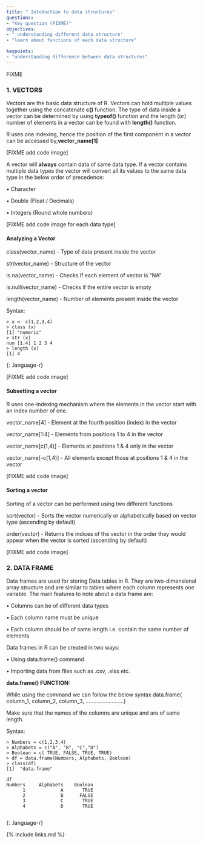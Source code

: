 ```yaml
---
title: " Intoduction to data structures"
questions:
- "Key question (FIXME)"
objectives:
- " understanding different data structure"
- "learn about functions of each data structure"

keypoints:
- "understanding difference between data structures"
---
```

FIXME

### **1. VECTORS**
Vectors are the basic data structure of R. Vectors can hold multiple values together using the concatenate **c()** function. 
The type of data inside a vector can be determined by using **typeof()** function and the length (or)
number of elements in a vector can be found with **length()** function. 

R uses one indexing, hence the position of the first component in a vector can be accessed by,**vector_name[1]**

[FIXME add code image]

A vector will **always** contain data of same data type. If a vector contains multiple data types 
the vector will convert all its values to the same data type in the below order of precedence: 

• Character 

• Double (Float / Decimals) 

• Integers (Round whole numbers)

[FIXME add code image for each data type]

#### **Analyzing a Vector**

class(vector_name) - Type of data present inside the vector 

str(vector_name) - Structure of the vector 

is.na(vector_name) - Checks if each element of vector is “NA” 

is.null(vector_name) - Checks if the entire vector is empty 

length(vector_name) - Number of elements present inside the vector

Syntax:

~~~
> x <- c(1,2,3,4)
> class (x)
[1] "numeric"
> str (x)
num [1:4] 1 2 3 4 
> length (x)
[1] 4

~~~
{: .language-r}

[FIXME add code image]

####  **Subsetting a vector**

R uses one-indexing mechanism where the elements in the vector start with an index number of one.

vector_name[4] - Element at the fourth position (index) in the vector

vector_name[1:4] - Elements from positions 1 to 4 in the vector

vector_name[c(1,4)] - Elements at positions 1 & 4 only in the vector

vector_name[-c(1,4)] - All elements except those at positions 1 & 4 in the vector

[FIXME add code image]

#### **Sorting a vector**

Sorting of a vector can be performed using two different functions

sort(vector) - Sorts the vector numerically or alphabetically based on vector type 
              (ascending by default)

order(vector) - Returns the indices of the vector in the order they would appear when 
                the vector is sorted (ascending by default)
                
[FIXME add code image]


### **2. DATA FRAME** 

Data frames are used for storing Data tables in R. They are two-dimensional array structure and
are similar to tables where each column represents one variable. The main features to note about 
a data frame are: 

• Columns can be of different data types

• Each column name must be unique 

• Each column should be of same length i.e. contain the same number of elements

Data frames in R can be created in two ways: 

• Using data.frame() command 

• Importing data from files such as .csv, .xlsx etc.

**data.frame() FUNCTION:**

While using the command we can follow the below syntax 
    data.frame( column_1, column_2, column_3, …………………….) 
    
Make sure that the names of the columns are unique and are of same length.

Syntax:

~~~
> Numbers = c(1,2,3,4)
> Alphabets = c("A", "B", "C","D")
> Boolean = c( TRUE, FALSE, TRUE, TRUE)
> df = data.frame(Numbers, Alphabets, Boolean)
> class(df)
[1]  "data.frame"

df
Numbers     Alphabets    Boolean
      1             A       TRUE
      2             B      FALSE
      3             C       TRUE
      4             D       TRUE
      
~~~
{: .language-r}

                
        

{% include links.md %}

